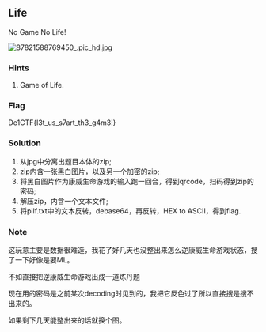 ## Life
No Game No Life!

![87821588769450_.pic_hd.jpg](https://i.loli.net/2020/05/06/BWRS5XzCgJfqh9o.jpg)

### Hints
1. Game of Life.

### Flag
De1CTF{l3t_us_s7art_th3_g4m3!}

### Solution
1. 从jpg中分离出题目本体的zip;
2. zip内含一张黑白图片，以及另一个加密的zip;
3. 将黑白图片作为康威生命游戏的输入跑一回合，得到qrcode，扫码得到zip的密码;
4. 解压zip，内含一个文本文件;
5. 将pilf.txt中的文本反转，debase64，再反转，HEX to ASCII，得到flag.

### Note
这玩意主要是数据很难造，我花了好几天也没整出来怎么逆康威生命游戏状态，搜了一下好像是要ML。

~~不如直接把逆康威生命游戏出成一道炼丹题~~

现在用的密码是之前某次decoding时见到的，我把它反色过了所以直接搜是搜不出来的。

如果剩下几天能整出来的话就换个图。